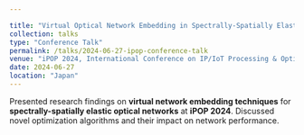 ```yaml
---

title: "Virtual Optical Network Embedding in Spectrally-Spatially Elastic Optical Networks"
collection: talks
type: "Conference Talk"
permalink: /talks/2024-06-27-ipop-conference-talk
venue: "iPOP 2024, International Conference on IP/IoT Processing & Optical Networks"
date: 2024-06-27
location: "Japan"
---
```


Presented research findings on **virtual network embedding techniques** for **spectrally-spatially elastic optical networks** at **iPOP 2024**. Discussed novel optimization algorithms and their impact on network performance.  
